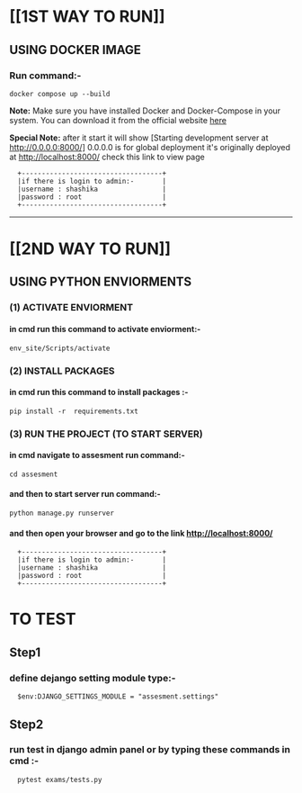 
# ____________[[1ST WAY TO RUN]]____________

## USING DOCKER IMAGE

### Run command:-

    docker compose up --build

   **Note:**
    Make sure you have installed Docker and Docker-Compose in your system. You can download it from the official website [here](https://www.docker.com/get-start)

   **Special Note:**
    after it start it will show [Starting development server at http://0.0.0.0:8000/] 0.0.0.0 is for global deployment it's originally deployed at  <http://localhost:8000/>  check this link to view page

      +-----------------------------------+
      |if there is login to admin:-       |
      |username : shashika                |
      |password : root                    |
      +-----------------------------------+
-------------------------------------------------------------------------------------------------------------------

# ____________[[2ND WAY TO RUN]]____________

## USING PYTHON ENVIORMENTS

### (1)  ACTIVATE ENVIORMENT

#### in cmd run this command to activate enviorment:-

    env_site/Scripts/activate

### (2)  INSTALL PACKAGES

#### in cmd run this command to install packages :-

    pip install -r  requirements.txt

### (3) RUN THE PROJECT (TO START SERVER)

#### in cmd navigate to assesment run command:-

    cd assesment

#### and then to start server run command:-

    python manage.py runserver

#### and then  open your browser and go to the link <http://localhost:8000/>

      +-----------------------------------+
      |if there is login to admin:-       |
      |username : shashika                |
      |password : root                    |
      +-----------------------------------+

# TO TEST

## Step1

### define dejango setting module type:-

      $env:DJANGO_SETTINGS_MODULE = "assesment.settings"

## Step2

### run  test in django admin panel or by typing these commands in cmd :-

      pytest exams/tests.py
